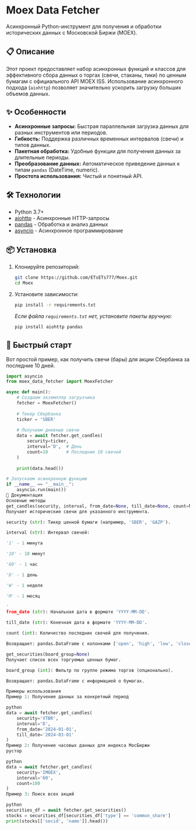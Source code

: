 # Moex Data Fetcher

Асинхронный Python-инструмент для получения и обработки исторических данных с Московской Биржи (MOEX).

## 📋 Описание

Этот проект предоставляет набор асинхронных функций и классов для эффективного сбора данных о торгах (свечи, стаканы, тики) по ценным бумагам с официального API MOEX ISS. Использование асинхронного подхода (`aiohttp`) позволяет значительно ускорить загрузку больших объемов данных.

## ✨ Особенности


*   **Асинхронные запросы:** Быстрая параллельная загрузка данных для разных инструментов или периодов.
*   **Гибкость:** Поддержка различных временных интервалов (свечи) и типов данных.
*   **Пакетная обработка:** Удобные функции для получения данных за длительные периоды.
*   **Преобразование данных:** Автоматическое приведение данных к типам `pandas` (DateTime, numeric).
*   **Простота использования:** Чистый и понятный API.

## 🛠 Технологии

*   Python 3.7+
*   [aiohttp](https://docs.aiohttp.org/) - Асинхронные HTTP-запросы
*   [pandas](https://pandas.pydata.org/) - Обработка и анализ данных
*   [asyncio](https://docs.python.org/3/library/asyncio.html) - Асинхронное программирование

## 📦 Установка

1.  Клонируйте репозиторий:
    ```bash
    git clone https://github.com/ETsETs777/Moex.git
    cd Moex
    ```

2.  Установите зависимости:
    ```bash
    pip install -r requirements.txt
    ```

    *Если файла `requirements.txt` нет, установите пакеты вручную:*
    ```bash
    pip install aiohttp pandas
    ```

## 🚀 Быстрый старт

Вот простой пример, как получить свечи (бары) для акции Сбербанка за последние 10 дней.

```python
import asyncio
from moex_data_fetcher import MoexFetcher

async def main():
    # Создаем экземпляр загрузчика
    fetcher = MoexFetcher()
    
    # Тикер Сбербанка
    ticker = 'SBER'
    
    # Получаем дневные свечи
    data = await fetcher.get_candles(
        security=ticker,
        interval='D',  # День
        count=10       # Последние 10 свечей
    )
    
    print(data.head())

# Запускаем асинхронную функцию
if __name__ == "__main__":
    asyncio.run(main())
📖 Документация
Основные методы
get_candles(security, interval, from_date=None, till_date=None, count=None)
Получает исторические свечи для указанного инструмента.

security (str): Тикер ценной бумаги (например, 'SBER', 'GAZP').

interval (str): Интервал свечей:

'1' - 1 минута

'10' - 10 минут

'60' - 1 час

'D' - 1 день

'W' - 1 неделя

'M' - 1 месяц

'
from_date (str): Начальная дата в формате 'YYYY-MM-DD'.

till_date (str): Конечная дата в формате 'YYYY-MM-DD'.

count (int): Количество последних свечей для получения.

Возвращает: pandas.DataFrame с колонками ['open', 'high', 'low', 'close', 'volume', 'begin', 'end'].

get_securities(board_group=None)
Получает список всех торгуемых ценных бумаг.

board_group (int): Фильтр по группе режима торгов (опционально).

Возвращает: pandas.DataFrame с информацией о бумагах.

Примеры использования
Пример 1: Получение данных за конкретный период

python
data = await fetcher.get_candles(
    security='VTBR',
    interval='D',
    from_date='2024-01-01',
    till_date='2024-03-01'
)
Пример 2: Получение часовых данных для индекса МосБиржи
рустор

python
data = await fetcher.get_candles(
    security='IMOEX',
    interval='60',
    count=100
)
Пример 3: Поиск всех акций

python
securities_df = await fetcher.get_securities()
stocks = securities_df[securities_df['type'] == 'common_share']
print(stocks[['secid', 'name']].head())
